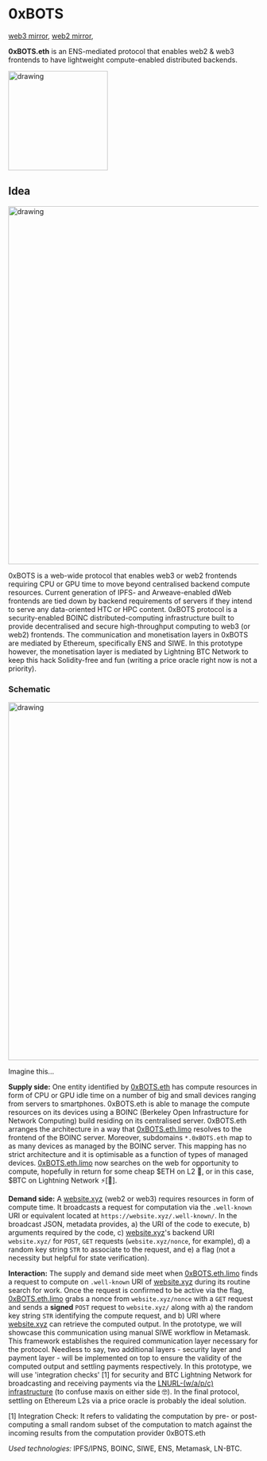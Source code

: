 # 0xBOTS

[web3 mirror](https://0xbots.eth.limo), [web2 mirror](https://work.inpl.one), 

**0xBOTS.eth** is an ENS-mediated protocol that enables web2 & web3 frontends to have lightweight compute-enabled distributed backends.

<img src="https://ipfs.io/ipfs/QmRXnJ67VeSqgmBzBcparCow4NTAw3feQy5oeLFaQ8WUG2?filename=0xbotsTrans.png" alt="drawing" width="200"/>

## Idea

<img src="https://ipfs.io/ipfs/QmPAgTjSGvHC18F4rH1RUKWAsGJmviDpSxiSzbVfMXiwMh?filename=ETHGlobalHack.png" alt="drawing" width="720"/>

0xBOTS is a web-wide protocol that enables web3 or web2 frontends requiring CPU or GPU time to move beyond centralised backend compute resources. Current generation of IPFS- and Arweave-enabled dWeb frontends are tied down by backend requirements of servers if they intend to serve any data-oriented HTC or HPC content. 0xBOTS protocol is a security-enabled BOINC distributed-computing infrastructure built to provide decentralised and secure high-throughput computing to web3 (or web2) frontends. The communication and monetisation layers in 0xBOTS are mediated by Ethereum, specifically ENS and SIWE. In this prototype however, the monetisation layer is mediated by Lightning BTC Network to keep this hack Solidity-free and fun (writing a price oracle right now is not a priority). 

### Schematic

<img src="https://ipfs.io/ipfs/QmWTPTC5y8So4qiEpqESLV6EWop7atpvhB1pP31ubX7ygL?filename=Schematic.png" alt="drawing" width="720"/>

Imagine this...

**Supply side:** One entity identified by [0xBOTS.eth](https://0xbots.eth.limo/) has compute resources in form of CPU or GPU idle time on a number of big and small devices ranging from servers to smartphones. 0xBOTS.eth is able to manage the compute resources on its devices using a BOINC (Berkeley Open Infrastructure for Network Computing) build residing on its centralised server. 0xBOTS.eth arranges the architecture in a way that [0xBOTS.eth.limo](https://0xbots.eth.limo/) resolves to the frontend of the BOINC server. Moreover, subdomains `*.0xBOTS.eth` map to as many devices as managed by the BOINC server. This mapping has no strict architecture and it is optimisable as a function of types of managed devices. [0xBOTS.eth.limo](https://0xbots.eth.limo/) now searches on the web for opportunity to compute, hopefully in return for some cheap $ETH on L2 💎, or in this case, $BTC on Lightning Network ⚡️[🤣]. 

**Demand side:** A [website.xyz](https://stdout.eth.limo) (web2 or web3) requires resources in form of compute time. It broadcasts a request for computation via the `.well-known` URI or equivalent located at `https://website.xyz/.well-known/`. In the broadcast JSON, metadata provides,
a) the URI of the code to execute,
b) arguments required by the code, 
c) [website.xyz](https://stdout.eth.limo)'s backend URI `website.xyz/` for `POST`, `GET` requests (`website.xyz/nonce`, for example),
d) a random key string `STR` to associate to the request, and 
e) a flag (not a necessity but helpful for state verification).


**Interaction:** The supply and demand side meet when [0xBOTS.eth.limo](https://0xbots.eth.limo/) finds a request to compute on `.well-known` URI of [website.xyz](https://stdout.eth.limo) during its routine search for work. Once the request is confirmed to be active via the flag, [0xBOTS.eth.limo](https://0xbots.eth.limo/) grabs a nonce from `website.xyz/nonce` with a `GET` request and sends a **signed** `POST` request to `website.xyz/` along with a) the random key string `STR` identifying the compute request, and b) URI where [website.xyz](https://stdout.eth.limo) can retrieve the computed output. In the prototype, we will showcase this communication using manual SIWE workflow in Metamask. This framework establishes the required communication layer necessary for the protocol. Needless to say, two additional layers - security layer and payment layer - will be implemented on top to ensure the validity of the computed output and settling payments respectively. In this prototype, we will use 'integration checks' [1] for security and BTC Lightning Network for broadcasting and receiving payments via the [LNURL-(w/a/p/c) infrastructure](https://stdin.eth.limo) (to confuse maxis on either side 🤓). In the final protocol, settling on Ethereum L2s via a price oracle is probably the ideal solution. 

[1] Integration Check: It refers to validating the computation by pre- or post-computing a small random subset of the computation to match against the incoming results from the computation provider 0xBOTS.eth

*Used technologies:* IPFS/IPNS, BOINC, SIWE, ENS, Metamask, LN-BTC.
